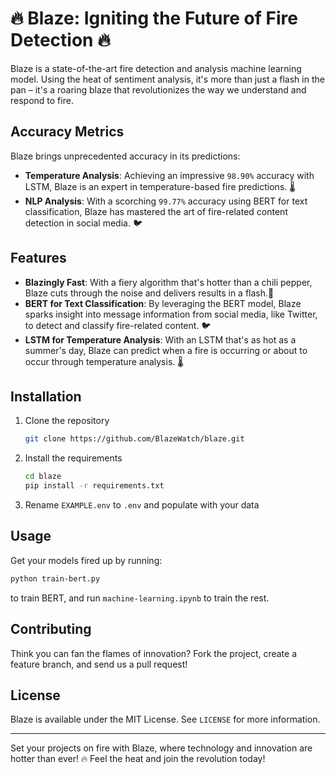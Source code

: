 # :fire: Blaze: Igniting the Future of Fire Detection :fire:

Blaze is a state-of-the-art fire detection and analysis machine learning model. Using the heat of sentiment analysis, it's more than just a flash in the pan – it's a roaring blaze that revolutionizes the way we understand and respond to fire.

## Accuracy Metrics
Blaze brings unprecedented accuracy in its predictions:
- **Temperature Analysis**: Achieving an impressive `98.90%` accuracy with LSTM, Blaze is an expert in temperature-based fire predictions. :thermometer:
- **NLP Analysis**: With a scorching `99.77%` accuracy using BERT for text classification, Blaze has mastered the art of fire-related content detection in social media. :bird:

## Features

- **Blazingly Fast**: With a fiery algorithm that's hotter than a chili pepper, Blaze cuts through the noise and delivers results in a flash.:rocket:
- **BERT for Text Classification**: By leveraging the BERT model, Blaze sparks insight into message information from social media, like Twitter, to detect and classify fire-related content. :bird:
- **LSTM for Temperature Analysis**: With an LSTM that's as hot as a summer's day, Blaze can predict when a fire is occurring or about to occur through temperature analysis. :thermometer:

## Installation

1. Clone the repository
   ```bash
   git clone https://github.com/BlazeWatch/blaze.git
   ```

2. Install the requirements
   ```bash
   cd blaze
   pip install -r requirements.txt
   ```

3. Rename `EXAMPLE.env` to `.env` and populate with your data

## Usage

Get your models fired up by running:

```bash
python train-bert.py
```
to train BERT, and run `machine-learning.ipynb` to train the rest.

## Contributing

Think you can fan the flames of innovation? Fork the project, create a feature branch, and send us a pull request!

## License

Blaze is available under the MIT License. See `LICENSE` for more information.

---

Set your projects on fire with Blaze, where technology and innovation are hotter than ever! :fire: Feel the heat and join the revolution today!
